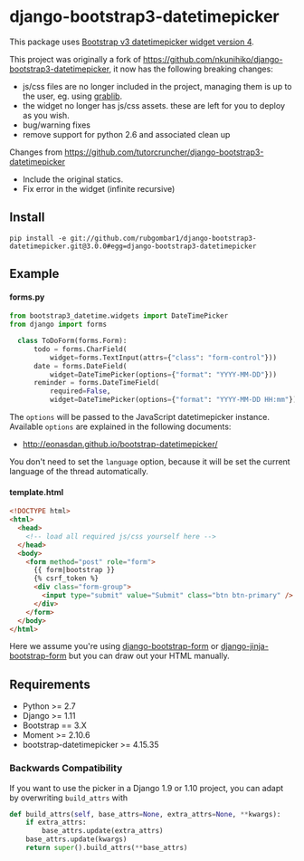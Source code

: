 # django-bootstrap3-datetimepicker

This package uses [Bootstrap v3 datetimepicker widget version 4](https://github.com/Eonasdan/bootstrap-datetimepicker).

This project was originally a fork of https://github.com/nkunihiko/django-bootstrap3-datetimepicker, 
it now has the following breaking changes:

* js/css files are no longer included in the project, managing them is up to the user, eg. using 
[grablib](https://github.com/samuelcolvin/grablib).
* the widget no longer has js/css assets. these are left for you to deploy as you wish.
* bug/warning fixes
* remove support for python 2.6 and associated clean up

Changes from https://github.com/tutorcruncher/django-bootstrap3-datetimepicker
* Include the original statics.
* Fix error in the widget (infinite recursive)


## Install

    pip install -e git://github.com/rubgombar1/django-bootstrap3-datetimepicker.git@3.0.0#egg=django-bootstrap3-datetimepicker

## Example

#### forms.py

```python
from bootstrap3_datetime.widgets import DateTimePicker
from django import forms

  class ToDoForm(forms.Form):
      todo = forms.CharField(
          widget=forms.TextInput(attrs={"class": "form-control"}))
      date = forms.DateField(
          widget=DateTimePicker(options={"format": "YYYY-MM-DD"}))
      reminder = forms.DateTimeField(
          required=False,
          widget=DateTimePicker(options={"format": "YYYY-MM-DD HH:mm"}))
```

The `options` will be passed to the JavaScript datetimepicker instance. 
Available `options` are explained in the following documents:

* http://eonasdan.github.io/bootstrap-datetimepicker/

You don't need to set the `language` option, 
because it will be set the current language of the thread automatically.

#### template.html

```html
<!DOCTYPE html>
<html>
  <head>
    <!-- load all required js/css yourself here -->
  </head>
  <body>
    <form method="post" role="form">
      {{ form|bootstrap }}
      {% csrf_token %}
      <div class="form-group">
        <input type="submit" value="Submit" class="btn btn-primary" />
      </div>
    </form>
  </body>
</html>
```

Here we assume you're using [django-bootstrap-form](https://github.com/tzangms/django-bootstrap-form) or 
[django-jinja-bootstrap-form](https://github.com/samuelcolvin/django-jinja-bootstrap-form) but you can
draw out your HTML manually.

## Requirements

* Python >= 2.7
* Django >= 1.11
* Bootstrap == 3.X
* Moment >= 2.10.6
* bootstrap-datetimepicker >= 4.15.35

### Backwards Compatibility

If you want to use the picker in a Django 1.9 or 1.10 project, you can adapt by overwriting `build_attrs` with

```python
def build_attrs(self, base_attrs=None, extra_attrs=None, **kwargs):
    if extra_attrs:
        base_attrs.update(extra_attrs)
    base_attrs.update(kwargs)
    return super().build_attrs(**base_attrs)
```
